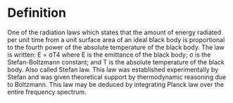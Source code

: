 # Definition

One of the radiation laws which states that the amount of energy
radiated per unit time from a unit surface area of an ideal black body
is proportional to the fourth power of the absolute temperature of the
black body. The law is written: E = σT4 where E is the emittance of the
black body; σ is the Stefan-Boltzmann constant; and T is the absolute
temperature of the black body. Also called Stefan law. This law was
established experimentally by Stefan and was given theoretical support
by thermodynamic reasoning due to Boltzmann. This law may be deduced by
integrating Planck law over the entire frequency spectrum.
